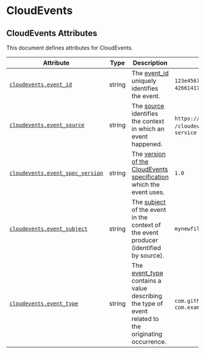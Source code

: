 <!--- Hugo front matter used to generate the website version of this page:
--->

<!-- NOTE: THIS FILE IS AUTOGENERATED. DO NOT EDIT BY HAND. -->
<!-- see templates/registry/markdown/attribute_namespace.md.j2 -->

# CloudEvents

## CloudEvents Attributes

This document defines attributes for CloudEvents.

| Attribute | Type | Description | Examples | Stability |
|---|---|---|---|---|
| <a id="cloudevents-event-id" href="#cloudevents-event-id">`cloudevents.event_id`</a> | string | The [event_id](https://github.com/cloudevents/spec/blob/v1.0.2/cloudevents/spec.md#id) uniquely identifies the event. | `123e4567-e89b-12d3-a456-426614174000`; `0001` | ![Experimental](https://img.shields.io/badge/-experimental-blue) |
| <a id="cloudevents-event-source" href="#cloudevents-event-source">`cloudevents.event_source`</a> | string | The [source](https://github.com/cloudevents/spec/blob/v1.0.2/cloudevents/spec.md#source-1) identifies the context in which an event happened. | `https://github.com/cloudevents`; `/cloudevents/spec/pull/123`; `my-service` | ![Experimental](https://img.shields.io/badge/-experimental-blue) |
| <a id="cloudevents-event-spec-version" href="#cloudevents-event-spec-version">`cloudevents.event_spec_version`</a> | string | The [version of the CloudEvents specification](https://github.com/cloudevents/spec/blob/v1.0.2/cloudevents/spec.md#specversion) which the event uses. | `1.0` | ![Experimental](https://img.shields.io/badge/-experimental-blue) |
| <a id="cloudevents-event-subject" href="#cloudevents-event-subject">`cloudevents.event_subject`</a> | string | The [subject](https://github.com/cloudevents/spec/blob/v1.0.2/cloudevents/spec.md#subject) of the event in the context of the event producer (identified by source). | `mynewfile.jpg` | ![Experimental](https://img.shields.io/badge/-experimental-blue) |
| <a id="cloudevents-event-type" href="#cloudevents-event-type">`cloudevents.event_type`</a> | string | The [event_type](https://github.com/cloudevents/spec/blob/v1.0.2/cloudevents/spec.md#type) contains a value describing the type of event related to the originating occurrence. | `com.github.pull_request.opened`; `com.example.object.deleted.v2` | ![Experimental](https://img.shields.io/badge/-experimental-blue) |
